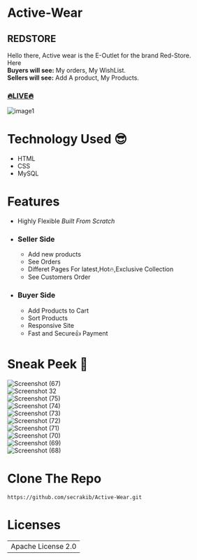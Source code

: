 # Active-Wear

## REDSTORE
Hello there, Active wear is the E-Outlet for the brand Red-Store.  
Here  
**Buyers will see:** My orders, My WishList.  
**Sellers will see:** Add A product, My Products.

### [🔥LIVE🔥](red-wear.rf.gd)

![image1](https://github.com/user-attachments/assets/50185cc3-a278-4375-a78e-5a05d0aab2ef)

# Technology Used :sunglasses:
* HTML
* CSS
* MySQL

# Features
- Highly Flexible *Built From Scratch*
- ### Seller Side
  - Add new products
  - See Orders
  - Differet Pages For latest,Hot🔥,Exclusive Collection
  - See Customers Order
- ### Buyer Side
  - Add Products to Cart
  - Sort Products
  - Responsive Site
  - Fast and Secure👍 Payment

# Sneak Peek 👀

![Screenshot (67)](https://github.com/user-attachments/assets/42f068f8-d4f4-4d8e-81dc-741c325fd75d)  
![Screenshot 32](https://github.com/user-attachments/assets/3206d765-f58f-42ee-8b08-40803f7e2898)  
![Screenshot (75)](https://github.com/user-attachments/assets/b3f46742-f6cf-497d-8450-a7fe90d93eff)  
![Screenshot (74)](https://github.com/user-attachments/assets/cb5177d8-7ce5-493f-8019-3395868051f7)  
![Screenshot (73)](https://github.com/user-attachments/assets/fd666e4a-1099-4b28-99be-694c833519a9)  
![Screenshot (72)](https://github.com/user-attachments/assets/323e92c3-ee92-4f6a-a097-1269cdf1ae0f)  
![Screenshot (71)](https://github.com/user-attachments/assets/5bcf7eeb-b281-4a7b-a235-62503358ef36)  
![Screenshot (70)](https://github.com/user-attachments/assets/bb43b831-3a1c-4265-a1b6-fb0d807e7c5c)  
![Screenshot (69)](https://github.com/user-attachments/assets/5dbbf84b-e9f9-4658-a566-8bc0df0a1d2e)  
![Screenshot (68)](https://github.com/user-attachments/assets/d4edce51-209c-4316-a4fa-e48478accbc4)  

# Clone The Repo

``` 
https://github.com/secrakib/Active-Wear.git  
```
# Licenses
<table><tr><td>Apache License 2.0</td></tr></table>






